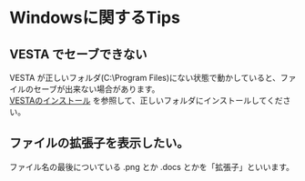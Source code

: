 # Windowsに関するTips
## VESTA でセーブできない
VESTA が正しいフォルダ(C:\Program Files)にない状態で動かしていると、ファイルのセーブが出来ない場合があります。  
[VESTAのインストール](/docs/install.md) を参照して、正しいフォルダにインストールしてください。

## ファイルの拡張子を表示したい。
ファイル名の最後についている .png とか .docs とかを「拡張子」といいます。  
